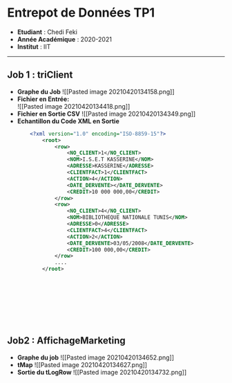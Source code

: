 # Entrepot de Données TP1 
* **Etudiant** : Chedi Feki 
* **Année Académique** : 2020-2021
* **Institut** :  IIT  
___ 

## Job 1 : triClient 
* **Graphe du Job**
	 ![[Pasted image 20210420134158.png]]
* **Fichier en Entrée:** 	
	 ![[Pasted image 20210420134418.png]]
* **Fichier en Sortie CSV** 
	 ![[Pasted image 20210420134349.png]]
* **Echantillon du Code XML en Sortie**
	```xml
		<?xml version="1.0" encoding="ISO-8859-15"?>
			<root>
				<row>
					<NO_CLIENT>1</NO_CLIENT>
					<NOM>I.S.E.T KASSERINE</NOM>
					<ADRESSE>KASSERINE</ADRESSE>
					<CLIENTFACT>1</CLIENTFACT>
					<ACTION>4</ACTION>
					<DATE_DERVENTE></DATE_DERVENTE>
					<CREDIT>10 000 000,00</CREDIT>
				</row>
				<row>
					<NO_CLIENT>4</NO_CLIENT>
					<NOM>BIBLIOTHEQUE NATIONALE TUNIS</NOM>
					<ADRESSE>0</ADRESSE>
					<CLIENTFACT>4</CLIENTFACT>
					<ACTION>2</ACTION>
					<DATE_DERVENTE>03/05/2008</DATE_DERVENTE>
					<CREDIT>100 000,00</CREDIT>
				</row>
				.... 
			</root>
	```
  <br>
  <br>
  <br>
  <br>  
  <br>
  <br>
## Job2 : AffichageMarketing

* **Graphe du job**
	 ![[Pasted image 20210420134652.png]]
* **tMap**
	 ![[Pasted image 20210420134627.png]] 
* **Sortie du tLogRow**
	 ![[Pasted image 20210420134732.png]]